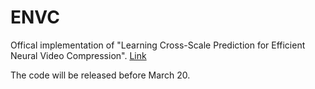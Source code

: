 # ENVC
Offical implementation of "Learning Cross-Scale Prediction for Efficient Neural Video Compression". [Link](https://arxiv.org/abs/2112.13309)

The code will be released before March 20.
